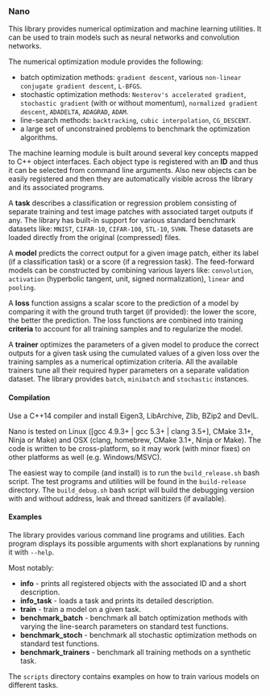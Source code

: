 ### Nano

This library provides numerical optimization and machine learning utilities. It can be used to train models such as neural networks and convolution networks.

The numerical optimization module provides the following:
* batch optimization methods: `gradient descent`, various `non-linear conjugate gradient descent`, `L-BFGS`.
* stochastic optimization methods: `Nesterov's accelerated gradient`, `stochastic gradient` (with or without momentum), `normalized gradient descent`, `ADADELTA`, `ADAGRAD`, `ADAM`.
* line-search methods: `backtracking`, `cubic interpolation`, `CG_DESCENT`. 
* a large set of unconstrained problems to benchmark the optimization algorithms. 

The machine learning module is built around several key concepts mapped to C++ object interfaces. Each object type is registered with an **ID** and thus it can be selected from command line arguments. Also new objects can be easily registered and then they are automatically visible across the library and its associated programs.

A **task** describes a classification or regression problem consisting of separate training and test image patches with associated target outputs if any. The library has built-in support for various standard benchmark datasets like: `MNIST`, `CIFAR-10`, `CIFAR-100`, `STL-10`, `SVHN`. These datasets are loaded directly from the original (compressed) files.

A **model** predicts the correct output for a given image patch, either its label (if a classification task) or a score (if a regression task). The feed-forward models can be constructed by combining various layers like: `convolution`, `activation` (hyperbolic tangent, unit, signed normalization), `linear` and `pooling`.

A **loss** function assigns a scalar score to the prediction of a model by comparing it with the ground truth target (if provided): the lower the score, the better the prediction. The loss functions are combined into training **criteria** to account for all training samples and to regularize the model.

A **trainer** optimizes the parameters of a given model to produce the correct outputs for a given task using the cumulated values of a given loss over the training samples as a numerical optimization criteria. All the available trainers tune all their required hyper parameters on a separate validation dataset. The library provides `batch`, `minibatch` and `stochastic` instances.


#### Compilation

Use a C++14 compiler and install Eigen3, LibArchive, Zlib, BZip2 and DevIL.

Nano is tested on Linux ([gcc 4.9.3+ | gcc 5.3+ | clang 3.5+], CMake 3.1+, Ninja or Make) and OSX (clang, homebrew, CMake 3.1+, Ninja or Make). The code is written to be cross-platform, so it may work (with minor fixes) on other platforms as well (e.g. Windows/MSVC).

The easiest way to compile (and install) is to run the `build_release.sh` bash script. The test programs and utilities will be found in the `build-release` directory. The `build_debug.sh` bash script will build the debugging version with and without address, leak and thread sanitizers (if available).


#### Examples

The library provides various command line programs and utilities. Each program displays its possible arguments with short explanations by running it with `--help`.

Most notably:
* **info** - prints all registered objects with the associated ID and a short description.
* **info_task** - loads a task and prints its detailed description.
* **train** - train a model on a given task.
* **benchmark_batch** - benchmark all batch optimization methods with varying the line-search parameters on standard test functions.
* **benchmark_stoch** - benchmark all stochastic optimization methods on standard test functions.
* **benchmark_trainers** - benchmark all training methods on a synthetic task.

The `scripts` directory contains examples on how to train various models on different tasks.





